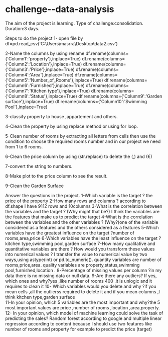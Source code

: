 # challenge--data-analysis
The aim of the project is learning.
Type of challenge:consolidation.
Duration:3 days.

Steps to do the project
1- open file by df=pd.read_csv('C:\\Users\\masrra\\Desktop\\data2.csv') 

2-Name the columns by using rename
df.rename(columns={'Column1':'property'},inplace=True)
df.rename(columns={'Column2':'Location'},inplace=True)
df.rename(columns={'Column3':'Price'},inplace=True)
df.rename(columns={'Column4':'Area'},inplace=True)
df.rename(columns={'Column5':'Number_of_Rooms'},inplace=True)
df.rename(columns={'Column6':'Furnished'},inplace=True)
df.rename(columns={'Column7':'Kitchen type'},inplace=True)
df.rename(columns={'Column8':'Status'},inplace=True)
df.rename(columns={'Column9':'Garden surface'},inplace=True)
df.rename(columns={'Column10':'Swimming Pool'},inplace=True)

3-classify property to house ,appartement and others.

4-Clean the property by using replace method or using for loop.

5-Clean number of rooms by extracting all letters from cells then use the condition to choose the required rooms number and in our project we need from 1 to 6 rooms.

6-Clean the price column by using (str.replace) to delete the (,) and (€)  

7-convert the string to numbers.

8-Make plot to the price column to see the result.

9-Clean the Garden Surface

Answer the questions in the project.
1-Which variable is the target ? the price of the property
2-How many rows and columns ? according to df.shape I have 9112 rows and 10columns
3-What is the correlation between the variables and the target ? (Why might that be?) I think the variables are the features 
that make us to predict the target
4-What is the correlation between the variables and the other variables ? (Why?)one of the variable considered as a features
and the others considered as a features
5-Which variables have the greatest influence on the target ?number of rooms,area,price
6-Which variables have the least influence on the target ?kitchen type,swimming pool,garden surface 
7-How many qualitative and quantitative variables are there ? How would you transform these values into numerical values ?
I transfer the value to numerical value by two ways,using astype(int) or pd.to_numeric().
quantity variables are number of rooms,price,area.
quality variables are property,status,swimming pool,furnished,location .
8-Percentage of missing values per column ?in my data there is no missing data or null data.
9-Are there any outliers? If yes, which ones and why?yes ,like number of rooms 400 .it is unlogic and it requires to clean it 
10- Which variables would you delete and why ?if you mean cells ,all the outlierss required to delete it 
and if you mean columns ,I think kitchen type,garden surface  
11-In your opinion, which 5 variables are the most important and why?the 5 most important values are price ,number of rooms
,location ,area,property.
12- In your opinion, which model of machine learning could solve the task of predicting the sales? Random forest according to google and multiple linear regression according to content
because I should use two features like number of rooms and property for example to predict the price (target)
